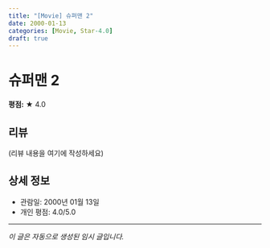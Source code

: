 ```yaml
---
title: "[Movie] 슈퍼맨 2"
date: 2000-01-13
categories: [Movie, Star-4.0]
draft: true
---
```


# 슈퍼맨 2

**평점:** ★ 4.0

## 리뷰

(리뷰 내용을 여기에 작성하세요)

## 상세 정보

- 관람일: 2000년 01월 13일
- 개인 평점: 4.0/5.0

---

*이 글은 자동으로 생성된 임시 글입니다.*
